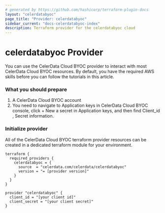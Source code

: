 ```yaml
---
# generated by https://github.com/hashicorp/terraform-plugin-docs
layout: "celerdatabyoc"
page_title: "Provider: celerdatabyoc"
sidebar_current: "docs-celerdatabyoc-index"
description: Terraform provider for the celerdatabyoc cloud
---
```


# celerdatabyoc Provider

You can use the CelerData Cloud BYOC provider to interact with most CelerData Cloud BYOC resources. By default, you have the required AWS skills before you can follow the tutorials in this article.

### What you should prepare
1. A CelerData Cloud BYOC account
2. You need to navigate to Application keys in CelerData Cloud BYOC console, click + New a secret in Application keys, and then find Client_id , Secret information.

### Initialize provider
All of the CelerData Cloud BYOC terraform provider resources can be created in a dedicated terraform module for your environment.

```example
terraform {
  required_providers {
    celerdatabyoc = {
      source  = "celerdata.com/celerdata/celerdatabyoc"
      version = "= [provider version]"
    }
  }
}

provider "celerdatabyoc" {
  client_id = "[your client id]"
  client_secret = "[your client secret]"
}
```
